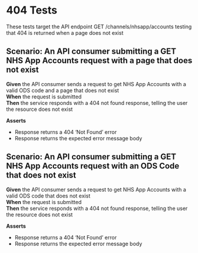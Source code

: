 # 404 Tests

These tests target the API endpoint GET /channels/nhsapp/accounts testing that 404 is returned when a page does not exist


## Scenario: An API consumer submitting a GET NHS App Accounts request with a page that does not exist

**Given** the API consumer sends a request to get NHS App Accounts with a valid ODS code and a page that does not exist
<br/>
**When** the request is submitted
<br/>
**Then** the service responds with a 404 not found response, telling the user the resource does not exist
<br/>

**Asserts**
- Response returns a 404 ‘Not Found’ error
- Response returns the expected error message body


## Scenario: An API consumer submitting a GET NHS App Accounts request with an ODS Code that does not exist

**Given** the API consumer sends a request to get NHS App Accounts with a valid ODS code that does not exist
<br/>
**When** the request is submitted
<br/>
**Then** the service responds with a 404 not found response, telling the user the resource does not exist
<br/>

**Asserts**
- Response returns a 404 ‘Not Found’ error
- Response returns the expected error message body
